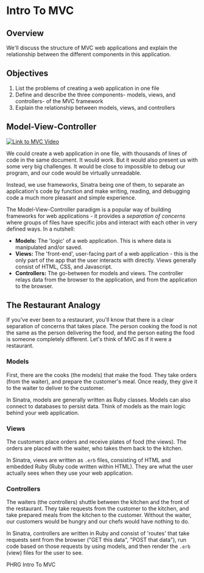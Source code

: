 # Intro To MVC

## Overview

We'll discuss the structure of MVC web applications and explain the
relationship between the different components in this application.

## Objectives

1. List the problems of creating a web application in one file
2. Define and describe the three components- models, views, and controllers- of
   the MVC framework
3. Explain the relationship between models, views, and controllers

## Model-View-Controller

[![Link to MVC Video](http://img.youtube.com/vi/IT54uYUISQg/0.jpg)](http://www.youtube.com/watch?v=IT54uYUISQg)

We could create a web application in one file, with thousands of lines of code
in the same document. It would work. But it would also present us with some
very big challenges. It would be close to impossible to debug our program, and
our code would be virtually unreadable.

Instead, we use frameworks, Sinatra being one of them, to separate an
application's code by function and make writing, reading, and debugging code a
much more pleasant and simple experience.

The Model-View-Controller paradigm is a popular way of building frameworks for
web applications - it provides a _separation of concerns_ where groups of files
have specific jobs and interact with each other in very defined ways. In a
nutshell:

* **Models:** The 'logic' of a web application. This is where data is
  manipulated and/or saved.
* **Views:** The 'front-end', user-facing part of a web application - this is
  the only part of the app that the user interacts with directly. Views generally
  consist of HTML, CSS, and Javascript.
* **Controllers:** The go-between for models and views. The controller relays
  data from the browser to the application, and from the application to the
  browser.

## The Restaurant Analogy

If you've ever been to a restaurant, you'll know that there is a clear
separation of concerns that takes place. The person cooking the food is not the
same as the person delivering the food, and the person eating the food is
someone completely different. Let's think of MVC as if it were a restaurant.

### Models

First, there are the cooks (the models) that make the food. They take orders
(from the waiter), and prepare the customer's meal. Once ready, they give it to
the waiter to deliver to the customer.

In Sinatra, models are generally written as Ruby classes. Models can also
connect to databases to persist data. Think of models as the main logic behind
your web application.

### Views

The customers place orders and receive plates of food (the views). The orders
are placed with the waiter, who takes them back to the kitchen.

In Sinatra, views are written as `.erb` files, consisting of HTML and embedded
Ruby (Ruby code written within HTML). They are what the user actually sees when
they use your web application.

### Controllers

The waiters (the controllers) shuttle between the kitchen and the front of the
restaurant. They take requests from the customer to the kitchen, and take
prepared meals from the kitchen to the customer. Without the waiter, our
customers would be hungry and our chefs would have nothing to do.

In Sinatra, controllers are written in Ruby and consist of 'routes' that take
requests sent from the browser ("GET this data", "POST that data"), run code
based on those requests by using models, and then render the `.erb` (view) files
for the user to see.

<p data-visibility='hidden'>PHRG Intro To MVC</p>